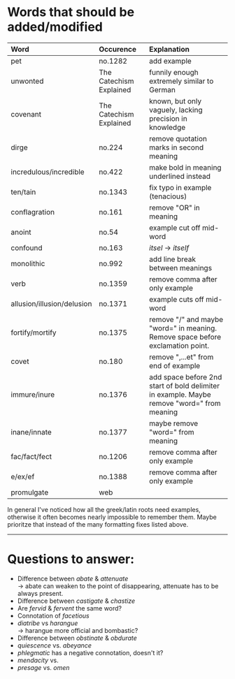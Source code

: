 # Words that should be added/modified

| Word                       | Occurence               | Explanation                                                                                |
| :----------------          | :--------               | :----------------------                                                                    |
| pet                        | no.1282                 | add example                                                                                |
| unwonted                   | The Catechism Explained | funnily enough extremely similar to German                                                 |
| covenant                   | The Catechism Explained | known, but only vaguely, lacking precision in knowledge                                    |
| dirge                      | no.224                  | remove quotation marks in second meaning                                                   |
| incredulous/incredible     | no.422                  | make bold in meaning underlined instead                                                    |
| ten/tain                   | no.1343                 | fix typo in example (tenacious)                                                            |
| conflagration              | no.161                  | remove "OR" in meaning                                                                     |
| anoint                     | no.54                   | example cut off mid-word                                                                   |
| confound                   | no.163                  | _itsel_ -> _itself_                                                                        |
| monolithic                 | no.992                  | add line break between meanings                                                            |
| verb                       | no.1359                 | remove comma after only example                                                            |
| allusion/illusion/delusion | no.1371                 | example cuts off mid-word                                                                  |
| fortify/mortify            | no.1375                 | remove "/" and maybe "word=" in meaning. Remove space before exclamation point.            |
| covet                      | no.180                  | remove ",...et" from end of example                                                        |
| immure/inure               | no.1376                 | add space before 2nd start of bold delimiter in example. Maybe remove "word=" from meaning |
| inane/innate               | no.1377                 | maybe remove "word=" from meaning                                                          |
| fac/fact/fect              | no.1206                 | remove comma after only example                                                            |
| e/ex/ef                    | no.1388                 | remove comma after only example                                                            |
| promulgate                 | web                     |                                                                                            |

In general I've noticed how all the greek/latin roots need examples, otherwise it often becomes nearly impossible to remember them. Maybe prioritze that instead of the many formatting fixes listed above.

----

# Questions to answer:

- Difference between _abate_ & _attenuate_<br />
  → abate can weaken to the point of disappearing, attenuate has to be always present.
- Difference between _castigate_ & _chastize_
- Are _fervid_ & _fervent_ the same word?
- Connotation of _facetious_
- _diatribe_ vs _harangue_<br />
  → harangue more official and bombastic?
- Difference between _obstinate_ &  _obdurate_
- _quiescence_ vs. _abeyance_
- _phlegmatic_ has a negative connotation, doesn't it?
- _mendacity_ vs.
- _presage_ vs. _omen_
